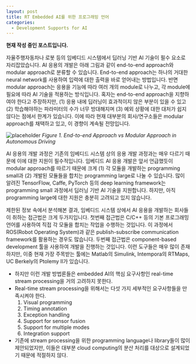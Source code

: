 ```yaml
---
layout: post
title: RT Embedded AI를 위한 프로그래밍 언어
categories:
  - Development Supports for AI
---
```


**현재 작성 중인 포스트입니다.**

자율주행자동차나 로봇 등의 임베디드 시스템에서 딥러닝 기반 AI 기술이 필수 요소로 자리잡았습니다. AI 응용의 개발은 아래 그림과 같이 end-to-end approach와 modular approach로 분류할 수 있습니다. End-to-end approach는 하나의 거대한 neural network를 사용하여 입력에 대한 출력을 바로 얻어내는 방법입니다. 반면 modular approach는 응용을 기능에 따라 여러 개의 module로 나누고, 각 module에 필요에 따라 AI 기술을 적용하는 방식입니다. 혹자는 end-to-end approach을 지향하여야 한다고 주장하지만, (1) 응용 내에 딥러닝이 효과적이지 않은 부분이 있을 수 있고 (2) 학습해야하는 파라미터의 수가 너무 방대해지며 (3) 예외 상황에 대한 대처가 쉽지 않다는 점에서 한계가 있습니다. 이에 따라 현재 대부분의 회사/연구소들은 modular approach를 채택하고 있고, 이 경향이 계속될 전망입니다.

![placeholder](https://i.imgur.com/Gatb5Qo.png "Figure 1")
*Figure 1. End-to-end Approach vs Modular Approach in Autonomous Driving*

AI 응용의 개발 과정은 기존의 임베디드 시스템 상의 응용 개발 과정과는 매우 다르기 때문에 이에 대한 지원이 필수적입니다. 임베디드 AI 응용 개발은 앞서 언급했듯이 modular approach를 따르기 때문에 크게 (1) 각 모듈을 개발하는 programming small과 (2) 개발된 모듈들을 합치는 programming large로 나눌 수 있습니다. 많이 알려진 TensorFlow, Caffe, PyTorch 등의 deep learning framework는 programming small 과정에서 딥러닝 기반 AI 기술을 지원합니다. 하지만, 아직 programming large에 대한 지원은 충분히 고려되고 있지 않습니다.

제한된 정보 속에서 분석해본 결과, 임베디드 시스템 상에서 AI 응용을 개발하는 회사들이 취하는 접근법은 크게 두가지입니다. 첫번째 접근법은 C/C++ 등의 기본 프로그래밍 언어를 사용하여 직접 각 모듈을 합치는 작업을 수행하는 것입니다. 이 과정에서 ROS(Robot Operating System)과 같은 publish-subscribe communication framework를 활용하는 경우도 많습니다. 두번째 접근법은 component-based development 툴을 사용하여 개발을 진행하는 것입니다. 이런 도구들은 매우 많이 존재하지만, 이중 현재 가장 주목받는 툴에는 Matlab의 Simulink, Intempora의 RTMaps, UC Berkely의 Ptolemy II가 있습니다.






- 하지만 이런 개발 방법론들은 embedded AI의 핵심 요구사항인 real-time stream processing을 거의 고려하지 못한다.
- Real-time stream processing을 위해서는 다섯 가지 세부적인 요구사항들을 만족시켜야 한다.
  1. Visual programming
  2. Timing annotation
  3. Exception handling
  4. Support for sensor fusion
  5. Support for multiple modes
  6. Integration support
- 기존에 stream processing을 위한 programming language나 library들이 많이 제안되었지만, 이들은 대부분 cloud computing의 분산 처리를 대상으로 설계되었기 때문에 적절하지 않다.





[^BMW15]: <https://roscon.ros.org/2015/presentations/ROSCon-Automated-Driving.pdf>
